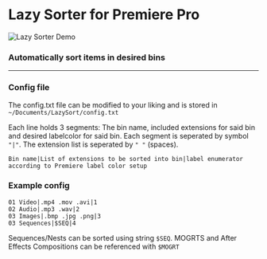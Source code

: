# Lazy Sorter for Premiere Pro

![Lazy Sorter Demo](https://i.imgur.com/50DcsYz.gif)

### Automatically sort items in desired bins

---

### Config file

The config.txt file can be modified to your liking and is stored in `~/Documents/LazySort/config.txt`

Each line holds 3 segments: The bin name, included extensions for said bin and desired labelcolor for said bin. Each segment is seperated by symbol `"|"`. The extension list is seperated by `" "` (spaces).

`Bin name|List of extensions to be sorted into bin|label enumerator according to Premiere label color setup`

### Example config

```
01 Video|.mp4 .mov .avi|1
02 Audio|.mp3 .wav|2
03 Images|.bmp .jpg .png|3
03 Sequences|$SEQ|4
```
Sequences/Nests can be sorted using string `$SEQ`. MOGRTS and After Effects Compositions can be referenced with `$MOGRT`
